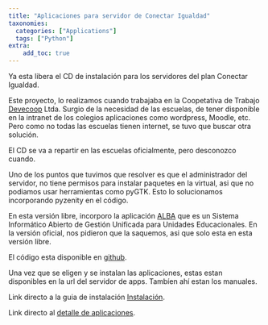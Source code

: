 ```yaml
---
title: "Aplicaciones para servidor de Conectar Igualdad"
taxonomies:
  categories: ["Applications"]
  tags: ["Python"]
extra:
    add_toc: true
---
```



Ya esta libera el CD de instalación para los servidores del plan Conectar Igualdad.

Este proyecto, lo realizamos cuando trabajaba en la Coopetativa de Trabajo [Devecoop](https://www.devecoop.com/) Ltda. Surgio de la necesidad de las escuelas, de tener
disponible en la intranet de los colegios aplicaciones como wordpress, Moodle, etc. Pero como no todas las escuelas tienen
internet, se tuvo que buscar otra solución.

El CD se va a repartir en las escuelas oficialmente, pero desconozco cuando.


Uno de los puntos que tuvimos que resolver es que el administrador del servidor, no tiene permisos para instalar paquetes en la virtual,
asi que no podiamos usar herramientas como pyGTK. Esto lo solucionamos incorporando pyzenity en el código.

En esta versión libre, incorporo la aplicación [ALBA](http://www.proyectoalba.com.ar/) que es un Sistema Informático Abierto de Gestión Unificada para Unidades Educacionales.
En la versión oficial, nos pidieron que la saquemos, asi que solo esta en esta versión libre.

El código esta disponible en [github](https://github.com/carpe-diem/conectar-igualdad-server-apps).

Una vez que se eligen y se instalan las aplicaciones, estas estan disponibles en la url del servidor de apps. Tambíen ahí estan los manuales.

Link directo a la guia de instalación [Instalación](https://github.com/carpe-diem/conectar-igualdad-server-apps/raw/master/manuales/Instalacion.pdf).

Link directo al [detalle de aplicaciones](https://github.com/carpe-diem/conectar-igualdad-server-apps/raw/master/manuales/detalles_aplicaciones.pdf).
